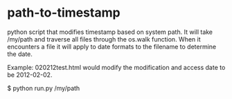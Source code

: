 path-to-timestamp
=================

python script that modifies timestamp based on system path. It will take /my/path 
and traverse all files through the os.walk function. When it encounters a file
it will apply to date formats to the filename to determine the date.

Example:
020212test.html would modify the modification and access date to be 2012-02-02.

$ python run.py /my/path
